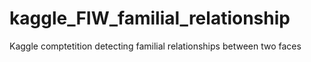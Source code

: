 # kaggle_FIW_familial_relationship
Kaggle comptetition detecting familial relationships between two faces
